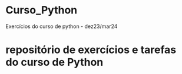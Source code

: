 # Curso_Python
Exercícios do curso de python - dez23/mar24
# repositório de exercícios e tarefas do curso de Python
